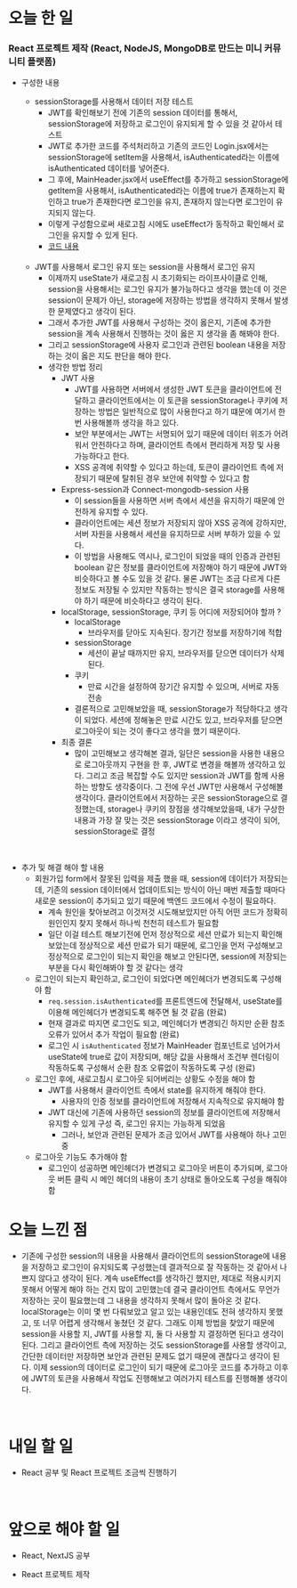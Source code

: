 # 오늘 한 일

### React 프로젝트 제작 (React, NodeJS, MongoDB로 만드는 미니 커뮤니티 플랫폼)

- 구성한 내용

  - sessionStorage를 사용해서 데이터 저장 테스트
    - JWT를 확인해보기 전에 기존의 session 데이터를 통해서, sessionStorage에 저장하고 로그인이 유지되게 할 수 있을 것 같아서 테스트
    - JWT로 추가한 코드를 주석처리하고 기존의 코드인 Login.jsx에서는 sessionStorage에 setItem을 사용해서, isAuthenticated라는 이름에 isAuthenticated 데이터를 넣어준다.
    - 그 후에, MainHeader.jsx에서 useEffect를 추가하고 sessionStorage에 getItem을 사용해서, isAuthenticated라는 이름에 true가 존재하는지 확인하고 true가 존재한다면 로그인을 유지, 존재하지 않는다면 로그인이 유지되지 않는다.
    - 이렇게 구성함으로써 새로고침 시에도 useEffect가 동작하고 확인해서 로그인을 유지할 수 있게 된다.
    - [코드 내용](https://github.com/jeongsangtae/mini-community-platform/commit/8441a48df982b27d6f1f8f6ca72320c6ebdff0a3)

  <br />

  - JWT를 사용해서 로그인 유지 또는 session을 사용해서 로그인 유지
    - 이제까지 useState가 새로고침 시 초기화되는 라이프사이클로 인해, session을 사용해서는 로그인 유지가 불가능하다고 생각을 했는데 이 것은 session이 문제가 아닌, storage에 저장하는 방법을 생각하지 못해서 발생한 문제였다고 생각이 된다.
    - 그래서 추가한 JWT를 사용해서 구성하는 것이 옳은지, 기존에 추가한 session을 계속 사용해서 진행하는 것이 옳은 지 생각을 좀 해봐야 한다.
    - 그리고 sessionStorage에 사용자 로그인과 관련된 boolean 내용을 저장하는 것이 옳은 지도 판단을 해야 한다.
    - 생각한 방법 정리
      - JWT 사용
        - JWT를 사용하면 서버에서 생성한 JWT 토큰을 클라이언트에 전달하고 클라이언트에서는 이 토큰을 sessionStorage나 쿠키에 저장하는 방법은 일반적으로 많이 사용한다고 하기 떄문에 여기서 한 번 사용해볼까 생각을 하고 있다.
        - 보안 부분에서는 JWT는 서명되어 있기 때문에 데이터 위조가 어려워서 안전하다고 하며, 클라이언트 측에서 편리하게 저장 및 사용 가능하다고 한다.
        - XSS 공격에 취약할 수 있다고 하는데, 토큰이 클라이언트 측에 저장되기 때문에 탈취된 경우 보안에 취약할 수 있다고 함
      - Express-session과 Connect-mongodb-session 사용
        - 이 session들을 사용하면 서버 측에서 세션을 유지하기 때문에 안전하게 유지할 수 있다.
        - 클라이언트에는 세션 정보가 저장되지 않아 XSS 공격에 강하지만, 서버 자원을 사용해서 세션을 유지하므로 서버 부하가 있을 수 있다.
        - 이 방법을 사용해도 역시나, 로그인이 되었을 때의 인증과 관련된 boolean 같은 정보를 클라이언트에 저장해야 하기 때문에 JWT와 비슷하다고 볼 수도 있을 것 같다. 물론 JWT는 조금 다르게 다른 정보도 저장될 수 있지만 작동하는 방식은 결국 storage를 사용해야 하기 때문에 비슷하다고 생각이 된다.
      - localStorage, sessionStorage, 쿠키 등 어디에 저장되어야 할까 ?
        - localStorage
          - 브라우저를 닫아도 지속된다. 장기간 정보를 저장하기에 적합
        - sessionStorage
          - 세션이 끝날 때까지만 유지, 브라우저를 닫으면 데이터가 삭제된다.
        - 쿠키
          - 만료 시간을 설정하여 장기간 유지할 수 있으며, 서버로 자동 전송
        - 결론적으로 고민해보았을 때, sessionStorage가 적당하다고 생각이 되었다. 세션에 정해놓은 만료 시간도 있고, 브라우저를 닫으면 로그아웃이 되는 것이 좋다고 생각을 했기 때문이다.
      - 최종 결론
        - 많이 고민해보고 생각해본 결과, 일단은 session을 사용한 내용으로 로그아웃까지 구현을 한 후, JWT로 변경을 해볼까 생각하고 있다. 그리고 조금 복잡할 수도 있지만 session과 JWT를 함께 사용하는 방향도 생각중이다. 그 전에 우선 JWT만 사용해서 구성해볼 생각이다. 클라이언트에서 저장하는 곳은 sessionStorage으로 결정했는데, storage나 쿠키의 장점을 생각해보았을때, 내가 구상한 내용과 가장 잘 맞는 것은 sessionStorage 이라고 생각이 되어, sessionStorage로 결정

<br />

- 추가 및 해결 해야 할 내용
  - 회원가입 form에서 잘못된 입력을 제출 했을 때, session에 데이터가 저장되는데, 기존의 session 데이터에서 업데이트되는 방식이 아닌 매번 제출할 때마다 새로운 session이 추가되고 있기 때문에 백엔드 코드에서 수정이 필요하다.
    - 계속 원인을 찾아보려고 이것저것 시도해보았지만 아직 어떤 코드가 정확히 원인인지 찾지 못해서 하나씩 천천히 테스트가 필요함
    - 일단 이걸 테스트 해보기전에 먼저 정상적으로 세션 만료가 되는지 확인해보았는데 정상적으로 세션 만료가 되기 때문에, 로그인을 먼저 구성해보고 정상적으로 로그인이 되는지 확인을 해보고 안된다면, session에 저장되는 부분을 다시 확인해봐야 할 것 같다는 생각
  - 로그인이 되는지 확인하고, 로그인이 되었다면 메인헤더가 변경되도록 구성해야 함
    - `req.session.isAuthenticated`를 프론트엔드에 전달해서, useState를 이용해 메인헤더가 변경되도록 해주면 될 것 같음 (완료)
    - 현재 결과로 따지면 로그인도 되고, 메인헤더가 변경되긴 하지만 순환 참조 오류가 있어서 추가 작업이 필요함 (완료)
    - 로그인 시 `isAuthenticated` 정보가 MainHeader 컴포넌트로 넘어가서 useState에 true로 값이 저장되며, 해당 값을 사용해서 조건부 렌더링이 작동하도록 구성해서 순환 참조 오류없이 작동하도록 구성 (완료)
  - 로그인 후에, 새로고침시 로그아웃 되어버리는 상황도 수정을 해야 함
    - JWT를 사용해서 클라이언트 측에서 state를 유지하게 해줘야 한다.
      - 사용자의 인증 정보를 클라이언트에 저장해서 지속적으로 유지해야 함
    - JWT 대신에 기존에 사용하던 session의 정보를 클라이언트에 저장해서 유지할 수 있게 구성 즉, 로그인 유지는 가능하게 되었음
      - 그러나, 보안과 관련된 문제가 조금 있어서 JWT를 사용해야 하나 고민중
  - 로그아웃 기능도 추가해야 함
    - 로그인이 성공하면 메인헤더가 변경되고 로그아웃 버튼이 추가되며, 로그아웃 버튼 클릭 시 메인 헤더의 내용이 초기 상태로 돌아오도록 구성을 해줘야 함

# 오늘 느낀 점

- 기존에 구성한 session의 내용을 사용해서 클라이언트의 sessionStorage에 내용을 저장하고 로그인이 유지되도록 구성했는데 결과적으로 잘 작동하는 것 같아서 나쁘지 않다고 생각이 된다. 계속 useEffect를 생각하긴 했지만, 제대로 적용시키지 못해서 어떻게 해야 하는 건지 많이 고민했는데 결국 클라이언트 측에서도 무언가 저장하는 곳이 필요했는데 그 내용을 생각하지 못해서 많이 돌아온 것 같다. localStorage는 이미 몇 번 다뤄보았고 알고 있는 내용인데도 전혀 생각하지 못했고, 또 너무 어렵게 생각해서 놓쳤던 것 같다. 그래도 이제 방법을 찾았기 때문에 session을 사용할 지, JWT를 사용할 지, 둘 다 사용할 지 결정하면 된다고 생각이 된다. 그리고 클라이언트 측에 저장하는 것도 sessionStorage를 사용할 생각이고, 간단한 데이터만 저장하면 보안과 관련된 문제도 없기 때문에 괜찮다고 생각이 된다. 이제 session의 데이터로 로그인이 되기 때문에 로그아웃 코드를 추가하고 이후에 JWT의 토큰을 사용해서 작업도 진행해보고 여러가지 테스트를 진행해볼 생각이다.

<br />

# 내일 할 일

- React 공부 및 React 프로젝트 조금씩 진행하기

<br />

# 앞으로 해야 할 일

- React, NextJS 공부

- React 프로젝트 제작
